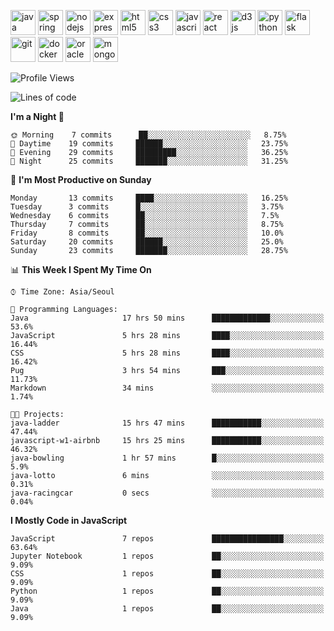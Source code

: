 <p align="left">
    <img src="https://devicons.github.io/devicon/devicon.git/icons/java/java-original-wordmark.svg" alt="java" width="40" height="40"/>
    <img src="https://www.vectorlogo.zone/logos/springio/springio-icon.svg" alt="spring" width="40" height="40"/>
    <img src="https://devicons.github.io/devicon/devicon.git/icons/nodejs/nodejs-original-wordmark.svg" alt="nodejs" width="40" height="40"/>
    <img src="https://devicons.github.io/devicon/devicon.git/icons/express/express-original-wordmark.svg" alt="express" width="40" height="40"/>
    <img src="https://devicons.github.io/devicon/devicon.git/icons/html5/html5-original-wordmark.svg" alt="html5" width="40" height="40"/>
    <img src="https://devicons.github.io/devicon/devicon.git/icons/css3/css3-original-wordmark.svg" alt="css3" width="40" height="40"/>
    <img src="https://devicons.github.io/devicon/devicon.git/icons/javascript/javascript-original.svg" alt="javascript" width="40" height="40"/>
    <img src="https://devicons.github.io/devicon/devicon.git/icons/react/react-original-wordmark.svg" alt="react" width="40" height="40"/>
    <img src="https://devicons.github.io/devicon/devicon.git/icons/d3js/d3js-original.svg" alt="d3js" width="40" height="40"/>
    <img src="https://devicons.github.io/devicon/devicon.git/icons/python/python-original.svg" alt="python" width="40" height="40"/>
    <img src="https://www.vectorlogo.zone/logos/pocoo_flask/pocoo_flask-icon.svg" alt="flask" width="40" height="40"/>
    <img src="https://www.vectorlogo.zone/logos/git-scm/git-scm-icon.svg" alt="git" width="40" height="40"/>
    <img src="https://devicons.github.io/devicon/devicon.git/icons/docker/docker-original-wordmark.svg" alt="docker" width="40" height="40"/>
    <img src="https://devicons.github.io/devicon/devicon.git/icons/oracle/oracle-original.svg" alt="oracle" width="40" height="40"/>
    <img src="https://devicons.github.io/devicon/devicon.git/icons/mongodb/mongodb-original-wordmark.svg" alt="mongodb" width="40" height="40"/>
</p>

<!--START_SECTION:waka-->
![Profile Views](http://img.shields.io/badge/Profile%20Views-290-blue)

![Lines of code](https://img.shields.io/badge/From%20Hello%20World%20I%27ve%20Written-454162%20lines%20of%20code-blue)

**I'm a Night 🦉** 

```text
🌞 Morning    7 commits      ██░░░░░░░░░░░░░░░░░░░░░░░   8.75% 
🌆 Daytime    19 commits     ██████░░░░░░░░░░░░░░░░░░░   23.75% 
🌃 Evening    29 commits     █████████░░░░░░░░░░░░░░░░   36.25% 
🌙 Night      25 commits     ███████░░░░░░░░░░░░░░░░░░   31.25%

```
📅 **I'm Most Productive on Sunday** 

```text
Monday       13 commits     ████░░░░░░░░░░░░░░░░░░░░░   16.25% 
Tuesday      3 commits      █░░░░░░░░░░░░░░░░░░░░░░░░   3.75% 
Wednesday    6 commits      ██░░░░░░░░░░░░░░░░░░░░░░░   7.5% 
Thursday     7 commits      ██░░░░░░░░░░░░░░░░░░░░░░░   8.75% 
Friday       8 commits      ██░░░░░░░░░░░░░░░░░░░░░░░   10.0% 
Saturday     20 commits     ██████░░░░░░░░░░░░░░░░░░░   25.0% 
Sunday       23 commits     ███████░░░░░░░░░░░░░░░░░░   28.75%

```


📊 **This Week I Spent My Time On** 

```text
⌚︎ Time Zone: Asia/Seoul

💬 Programming Languages: 
Java                     17 hrs 50 mins      █████████████░░░░░░░░░░░░   53.6% 
JavaScript               5 hrs 28 mins       ████░░░░░░░░░░░░░░░░░░░░░   16.44% 
CSS                      5 hrs 28 mins       ████░░░░░░░░░░░░░░░░░░░░░   16.42% 
Pug                      3 hrs 54 mins       ███░░░░░░░░░░░░░░░░░░░░░░   11.73% 
Markdown                 34 mins             ░░░░░░░░░░░░░░░░░░░░░░░░░   1.74%

🐱‍💻 Projects: 
java-ladder              15 hrs 47 mins      ███████████░░░░░░░░░░░░░░   47.44% 
javascript-w1-airbnb     15 hrs 25 mins      ███████████░░░░░░░░░░░░░░   46.32% 
java-bowling             1 hr 57 mins        █░░░░░░░░░░░░░░░░░░░░░░░░   5.9% 
java-lotto               6 mins              ░░░░░░░░░░░░░░░░░░░░░░░░░   0.31% 
java-racingcar           0 secs              ░░░░░░░░░░░░░░░░░░░░░░░░░   0.04%

```

**I Mostly Code in JavaScript** 

```text
JavaScript               7 repos             ████████████████░░░░░░░░░   63.64% 
Jupyter Notebook         1 repos             ██░░░░░░░░░░░░░░░░░░░░░░░   9.09% 
CSS                      1 repos             ██░░░░░░░░░░░░░░░░░░░░░░░   9.09% 
Python                   1 repos             ██░░░░░░░░░░░░░░░░░░░░░░░   9.09% 
Java                     1 repos             ██░░░░░░░░░░░░░░░░░░░░░░░   9.09%

```



<!--END_SECTION:waka-->

